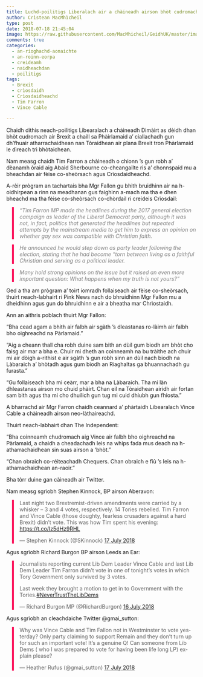 ```yaml
---
title: Luchd-poilitigs Liberalach air a chàineadh airson bhòt cudromach air Brexit a chaill
author: Crìstean MacMhìcheil
type: post
date: 2018-07-18 21:45:04
image: https://raw.githubusercontent.com/MacMhicheil/GeidhUK/master/images/2018-07-18-luchd-poilitigs-liberalach-air-a-chaineadh-airson-bhot-cudromach-air-brexit-a-chaill.jpg
comments: true
categories:
  - an-rioghachd-aonaichte
  - an-roinn-eorpa
  - creideamh
  - naidheachdan
  - poilitigs
tags:
  - Brexit
  - crìosdaidh
  - Crìosdaidheachd
  - Tim Farron
  - Vince Cable

---
```

Chaidh dithis neach-poilitigs Libearalach a chàineadh Dimàirt as dèidh dhan bhòt cudromach air Brexit a chaill sa Phàirlamaid a&#8217; ciallachadh gun dh&#8217;fhuair atharrachaidhean nan Tòraidhean air plana Brexit tron Phàrlamaid le dìreach trì bhòtaichean.

<!--more-->

Nam measg chaidh Tim Farron a chàineadh o chionn &#8217;s gun robh a&#8217; dèanamh òraid aig Abaid Sherbourne co-cheangailte ris a&#8217; chonnspaid mu a bheachdan air fèise co-sheòrsach agus Crìosdaidheachd.

A-rèir prògram an tachartais bha Mgr Fallon gu bhith bruidhinn air na h-oidhirpean a rinn na meadhanan gus faighinn a-mach ma tha e dhen bheachd ma tha fèise co-sheòrsach co-chòrdail ri creideis Crìosdail:

<p style="margin-left: 15px; padding-left: 15px; border-left: 5px solid #fb135b;">
  <span style="color: #808080;"><em>&#8220;Tim Farron MP made the headlines during the 2017 general election campaign as leader of the Liberal Democrat party, although it was not, in fact, politics that generated the headlines but repeated attempts by the mainstream media to get him to express an opinion on whether gay sex was compatible with Christian faith.</em></span>
</p>

<p style="margin-left: 15px; padding-left: 15px; border-left: 5px solid #fb135b;">
  <span style="color: #808080;"><em>He announced he would step down as party leader following the election, stating that he had become “torn between living as a faithful Christian and serving as a political leader.</em></span>
</p>

<p style="margin-left: 15px; padding-left: 15px; border-left: 5px solid #fb135b;">
  <span style="color: #808080;"><em>Many hold strong opinions on the issue but it raised an even more important question: What happens when my truth is not yours?&#8221;</em></span>
</p>

Ged a tha am prògram a&#8217; toirt iomradh follaiseach air fèise co-sheòrsach, thuirt neach-labhairt ri Pink News nach do bhruidhinn Mgr Fallon mu a dheidhinn agus gun do bhruidhinn e air a bheatha mar Chrìostaidh.

Ann an aithris poblach thuirt Mgr Fallon:

&#8220;Bha cead agam a bhith air falbh air sgàth &#8217;s dleastanas ro-làimh air falbh bho oighreachd na Pàrlamaid.&#8221;

&#8220;Aig a cheann thall cha robh duine sam bith an dùil gum biodh am bhòt cho faisg air mar a bha e. Chuir mi dheth an coinneamh na bu tràithe ach chuir mi air dòigh a-rithist e air sgàth &#8217;s gun robh sinn an dùil nach biodh na Làbaraich a&#8217; bhòtadh agus gum biodh an Riaghaltas ga bhuannachadh gu furasta.&#8221;

&#8220;Gu follaiseach bha mi ceàrr, mar a bha na Làbaraich. Tha mi làn dhleastanas airson mo chuid phàirt. Chan eil na Tòraidhean airidh air fortan sam bith agus tha mi cho dhuilich gun tug mi cuid dhiubh gun fhiosta.&#8221;

A bharrachd air Mgr Farron chaidh ceannard a&#8217; phàrtaidh Libearalach Vince Cable a chàineadh airson neo-làthaireachd.

Thuirt neach-labhairt dhan The Independent:

&#8220;Bha coinneamh chudromach aig Vince air falbh bho oighreachd na Pàrlamaid, a chaidh a cheadachadh leis na whips fada mus deach na h-atharrachaidhean sin suas airson a &#8216;bhòt.&#8221;

&#8220;Chan obraich co-réiteachadh Chequers. Chan obraich e fiù &#8217;s leis na h-atharrachaidhean an-raoir.&#8221;

Bha tòrr duine gan càineadh air Twitter.

Nam measg sgrìobh Stephen Kinnock, BP airson Aberavon:

<blockquote class="twitter-tweet" style="margin-left: 15px; padding-left: 15px; border-left: 5px solid #fb135b;" data-lang="en-gb">
  <p dir="ltr" lang="en">
    Last night two Brextremist-driven amendments were carried by a whisker &#8211; 3 and 4 votes, respectively. 14 Tories rebelled. Tim Farron and Vince Cable (those doughty, fearless crusaders against a hard Brexit) didn’t vote. This was how Tim spent his evening: <a href="https://t.co/Iz5dHz9RHL">https://t.co/Iz5dHz9RHL</a>
  </p>

  <p>
    — Stephen Kinnock (@SKinnock) <a href="https://twitter.com/SKinnock/status/1019099875311542272?ref_src=twsrc%5Etfw">17 July 2018</a>
  </p>
</blockquote>

Agus sgrìobh Richard Burgon BP airson Leeds an Ear:

<blockquote class="twitter-tweet" style="margin-left: 15px; padding-left: 15px; border-left: 5px solid #fb135b;" data-lang="en-gb">
  <p dir="ltr" lang="en">
    Journalists reporting current Lib Dem Leader Vince Cable and last Lib Dem Leader Tim Farron didn’t vote in one of tonight’s votes in which Tory Government only survived by 3 votes.
  </p>

  <p>
    Last week they brought a motion to get in to Government with the Tories.<a href="https://twitter.com/hashtag/NeverTrustTheLibDems?src=hash&ref_src=twsrc%5Etfw">#NeverTrustTheLibDems</a>
  </p>

  <p>
    — Richard Burgon MP (@RichardBurgon) <a href="https://twitter.com/RichardBurgon/status/1018980120223199233?ref_src=twsrc%5Etfw">16 July 2018</a>
  </p>
</blockquote>

Agus sgrìobh an cleachdaiche Twitter @gmai_sutton:

<blockquote class="twitter-tweet" style="margin-left: 15px; padding-left: 15px; border-left: 5px solid #fb135b;" data-lang="en-gb">
  <p dir="ltr" lang="en">
    Why was Vince Cable and Tim Fallon not in Westminster to vote yesterday? Only party claiming to support Remain and they don’t turn up for such an important vote! It’s a genuine Q! Can someone from Lib Dems ( who I was prepared to vote for having been life long LP) explain please?
  </p>

  <p>
    — Heather Rufus (@gmai_sutton) <a href="https://twitter.com/gmai_sutton/status/1019118944605671424?ref_src=twsrc%5Etfw">17 July 2018</a>
  </p>
</blockquote>
